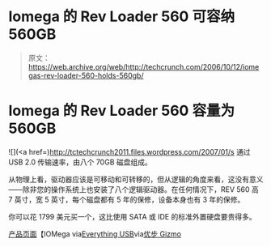 # Iomega 的 Rev Loader 560 可容纳 560GB 

> 原文：<https://web.archive.org/web/http://techcrunch.com/2006/10/12/iomegas-rev-loader-560-holds-560gb/>

# Iomega 的 Rev Loader 560 容量为 560GB

![](<a href=)http://tctechcrunch2011.files.wordpress.com/2007/01/s 通过 USB 2.0 传输速率，由八个 70GB 磁盘组成。

从物理上看，驱动器应该是可移动和可转移的，但从逻辑的角度来看，这没有意义——除非您的操作系统上也安装了八个逻辑驱动器。在任何情况下，REV 560 高 7 英寸，宽 5 英寸，每个磁盘都有 5 年的保修，设备本身也有 3 年的保修。

你可以花 1799 美元买一个，这比使用 SATA 或 IDE 的标准外置硬盘要贵得多。

[产品页面](https://web.archive.org/web/20130627210245/http://www.iomega.com/direct/products/detail.jsp?PRODUCT%3C%3Eprd_id=41523475&FOLDER%3C%3Efolder_id=27324929&ASSORTMENT%3C%3East_id=63191&bmUID=1160577900770)【IOMega via[Everything USB](https://web.archive.org/web/20130627210245/http://www.everythingusb.com/iomega_usb_rev_loader_560.html)via[优步 Gizmo](https://web.archive.org/web/20130627210245/http://www.ubergizmo.com/15/archives/2006/10/iomega_updates_rev_loader_280.html)
